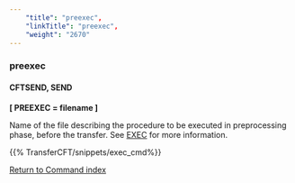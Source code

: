 ```yaml
---
    "title": "preexec",
    "linkTitle": "preexec",
    "weight": "2670"
---
```

### preexec

#### CFTSEND, SEND

****[ PREEXEC = filename ]****

Name of the file describing the procedure to be executed in preprocessing phase, before the transfer. See [EXEC](../exec) for more information.

{{% TransferCFT/snippets/exec_cmd%}}

[Return to Command index](../../)
